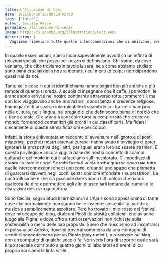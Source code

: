 ```yaml
---
title: L’Illusione di Ceci
date: 2021-06-10T15:00:00+02:00
tags: ['Intro']
author: Cecilia Massa
permalink: /lillusione-di-ceci/
image: https://x.scambi.org/illustrations/Ceci.webp
description: |
  Vogliamo ripensare tutte quelle interconnessioni che ci uniscono, creando uno spazio che permetta di guardarsi davvero negli occhi senza opinioni infondate e superstizioni.Vogliamo dare voce a tutti coloro che hanno qualcosa da dire e permettere agli altri di ascoltarli lontano dai rumori e le distrazioni della vita quotidiana.
---
```

In quanto esseri umani, siamo inconsapevolmente avvolti da un'infinità di relazioni sociali, che pezzo per pezzo ci definiscono. Chi siamo, da dove veniamo, che cibo troviamo in tavola la sera, se e come abbiamo studiato sono punti cruciali della nostra identità, i cui meriti (o colpe) non dipendono quasi mai da noi.

Tante delle cose in cui ci identifichiamo hanno origini ben più antiche e più remote di quanto si creda. A scuola ci insegnano che il caffè, i pomodori, le arance sono arrivati nel nostro continente attraverso rotte commerciali, ma con loro viaggiavano anche innovazioni, conoscenza e credenze religiose. Fanno parte di una serie interminabile di scambi le cui tracce rimangono nella cultura, nella lingua, nei pregiudizi che definiscono prima di noi ciò che è bene o male. Ci aiutano a concepire tutta la complessità che esiste nel mondo, fornendoci contenitori già pronti in cui classificarla. Ma fidarsi ciecamente di queste semplificazioni è pericoloso.

Infatti, la storia è diventata un racconto di avventure nell'ignoto e di posti misteriosi, perché i nostri antenati europei hanno avuto il privilegio di poter ignorare la prospettiva degli altri, per i quali erano loro ad essere stranieri. E questo privilegio è ancora oggi la base del nostro concetto di scambi culturali e del modo in cui ci affacciamo sull'inesplorato. Ci impedisce di creare un vero dialogo. Scambi festival vuole anche questo: ripensare tutte quelle interconnessioni che ci uniscono, creando uno spazio che permetta di guardarsi davvero negli occhi senza opinioni infondate e superstizioni. La nostra illusione è che sia possibile dare voce a tutti coloro che hanno qualcosa da dire e permettere agli altri di ascoltarli lontano dai rumori e le distrazioni della vita quotidiana.

Sono Cecilia, seguo Studi Internazionali a L'Aja e sono appassionata di tante cose che normalmente non stanno bene insieme: sostenibilità, scrittura, musica e semplicemente ascoltare. Però ho trovato il mio posto nel festival, dove mi occupo del blog, di alcuni Pinoli (le attività collaterali che avranno luogo alla Pigna) e dove offro a tutti osservazioni non richieste sulla sostenibilità o meno delle loro proposte. Spero che riusciremo ad incontrarci di persona ad Agosto, dove mi troverai sommersa da una montagna di vestiti di seconda mano per un Pinolo (stay tuned!), o a scrivere sul blog con un computer di qualche secolo fa. Non vedo l'ora di scoprire quale sarà il tuo speciale contributo a quattro giorni di laboratori ed eventi di cui proprio noi siamo la linfa vitale.
